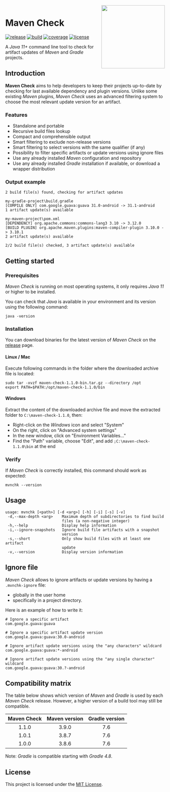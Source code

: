 <image src="logo.png" align="right" width="200"/>

# Maven Check
[![release](https://img.shields.io/github/v/release/AlexisJehan/MavenCheck?display_name=tag)](https://github.com/AlexisJehan/MavenCheck/releases/latest)
[![build](https://img.shields.io/github/actions/workflow/status/AlexisJehan/MavenCheck/ci.yml?branch=main)](https://github.com/AlexisJehan/MavenCheck/actions/workflows/ci.yml)
[![coverage](https://img.shields.io/codecov/c/github/AlexisJehan/MavenCheck)](https://codecov.io/gh/AlexisJehan/MavenCheck)
[![license](https://img.shields.io/github/license/AlexisJehan/MavenCheck)](LICENSE.txt)

A _Java 11+_ command line tool to check for artifact updates of _Maven_ and _Gradle_ projects.

## Introduction
**Maven Check** aims to help developers to keep their projects up-to-date by checking for last available dependency and
plugin versions. Unlike some existing _Maven_ plugins, _Maven Check_ uses an advanced filtering system to choose the
most relevant update version for an artifact.

### Features
- Standalone and portable
- Recursive build files lookup
- Compact and comprehensible output
- Smart filtering to exclude non-release versions
- Smart filtering to select versions with the same qualifier (if any)
- Possibility to filter specific artifacts or update versions using ignore files
- Use any already installed _Maven_ configuration and repository
- Use any already installed _Gradle_ installation if available, or download a wrapper distribution

### Output example
```
2 build file(s) found, checking for artifact updates

my-gradle-project\build.gradle
[COMPILE ONLY] com.google.guava:guava 31.0-android -> 31.1-android
1 artifact update(s) available

my-maven-project\pom.xml
[DEPENDENCY] org.apache.commons:commons-lang3 3.10 -> 3.12.0
[BUILD PLUGIN] org.apache.maven.plugins:maven-compiler-plugin 3.10.0 -> 3.10.1
2 artifact update(s) available

2/2 build file(s) checked, 3 artifact update(s) available
```

## Getting started

### Prerequisites
_Maven Check_ is running on most operating systems, it only requires _Java 11_ or higher to be installed.

You can check that _Java_ is available in your environment and its version using the following command:
```console
java -version
```

### Installation
You can download binaries for the latest version of _Maven Check_ on the
[release](https://github.com/AlexisJehan/MavenCheck/releases/latest) page.

#### Linux / Mac
Execute following commands in the folder where the downloaded archive file is
located:
```console
sudo tar -xvzf maven-check-1.1.0-bin.tar.gz --directory /opt
export PATH=$PATH:/opt/maven-check-1.1.0/bin
```

#### Windows
Extract the content of the downloaded archive file and move the extracted folder to `C:\maven-check-1.1.0`, then:
- Right-click on the _Windows_ icon and select "System"
- On the right, click on "Advanced system settings"
- In the new window, click on "Environment Variables..."
- Find the "Path" variable, choose "Edit", and add `;C:\maven-check-1.1.0\bin` at the end

### Verify
If _Maven Check_ is correctly installed, this command should work as expected:
```console
mvnchk --version
```

## Usage
```
usage: mvnchk [<path>] [-d <arg>] [-h] [-i] [-s] [-v]
 -d,--max-depth <arg>    Maximum depth of subdirectories to find build
                         files (a non-negative integer)
 -h,--help               Display help information
 -i,--ignore-snapshots   Ignore build file artifacts with a snapshot
                         version
 -s,--short              Only show build files with at least one artifact
                         update
 -v,--version            Display version information
```

## Ignore file
_Maven Check_ allows to ignore artifacts or update versions by having a `.mvnchk-ignore` file:
- globally in the user home
- specifically in a project directory.

Here is an example of how to write it:
```
# Ignore a specific artifact
com.google.guava:guava

# Ignore a specific artifact update version
com.google.guava:guava:30.0-android

# Ignore artifact update versions using the "any characters" wildcard
com.google.guava:guava:*-android

# Ignore artifact update versions using the "any single character" wildcard
com.google.guava:guava:30.?-android
```

## Compatibility matrix
The table below shows which version of _Maven_ and _Gradle_ is used by each _Maven Check_ release. However, a higher
version of a build tool may still be compatible.

| Maven Check | Maven version | Gradle version |
|:-----------:|:-------------:|:--------------:|
|    1.1.0    |     3.9.0     |      7.6       |
|    1.0.1    |     3.8.7     |      7.6       |
|    1.0.0    |     3.8.6     |      7.6       |

Note: _Gradle_ is compatible starting with _Gradle 4.8_.

## License
This project is licensed under the [MIT License](LICENSE.txt).